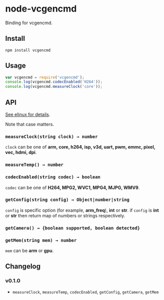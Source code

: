 # node-vcgencmd
Binding for vcgencmd.

## Install
    npm install vcgencmd

## Usage
```javascript
var vcgencmd = require('vcgencmd');
console.log(vcgencmd.codecEnabled('H264'));
console.log(vcgencmd.measureClock('core'));
```

## API
[See elinux for details](http://elinux.org/RPI_vcgencmd_usage).

Note that case matters.

### `measureClock(string clock) → number`
`clock` can be one of **arm, core, h264, isp, v3d, uart, pwm, emmc, pixel, vec, hdmi, dpi**.

### `measureTemp() → number`

### `codecEnabled(string codec) → boolean`
`codec` can be one of **H264, MPG2, WVC1, MPG4, MJPG, WMV9**.

### `getConfig(string config) → Object|number|string`
`config` is specific option (for example, **arm_freq**), **int** or **str**. if `config` is **int** or **str** then return map of numbers or strings respectively.

### `getCamera() → {boolean supported, boolean detected}`

### `getMem(string mem) → number`
`mem` can be **arm** or **gpu**.

## Changelog
### v0.1.0
* `measureClock`, `measureTemp`, `codecEnabled`, `getConfig`, `getCamera`, `getMem`
